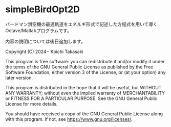 # simpleBirdOpt2D

バードマン滑空機の最適軌道をエネルギ形式で記述した方程式を用いて導くOctave/Matlabプログラムです。

内容の説明については後日追加します。

Copyright (C) 2024− Koichi Takasaki

This program is free software: you can redistribute it and/or modify
it under the terms of the GNU General Public License as published by
the Free Software Foundation, either version 3 of the License, or
(at your option) any later version.

This program is distributed in the hope that it will be useful,
but WITHOUT ANY WARRANTY; without even the implied warranty of
MERCHANTABILITY or FITNESS FOR A PARTICULAR PURPOSE.  See the
GNU General Public License for more details.

You should have received a copy of the GNU General Public License
along with this program.  If not, see <https://www.gnu.org/licenses/>.
